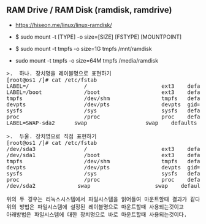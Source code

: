 
## RAM Drive / RAM Disk (ramdisk, ramdrive)

- https://hiseon.me/linux/linux-ramdisk/
- $ sudo mount -t [TYPE] -o size=[SIZE] [FSTYPE] [MOUNTPOINT]
- $ sudo mount -t tmpfs -o size=1G tmpfs /mnt/ramdisk

- sudo mount -t tmpfs -o size=64M tmpfs /media/ramdisk

<pre>
>.  하나. 장치명을 레이블명으로 표현하기
[root@os1 /]# cat /etc/fstab
LABEL=/                 /                       ext3    defaults        1 1
LABEL=/boot             /boot                   ext3    defaults        1 2
tmpfs                   /dev/shm                tmpfs   defaults        0 0
devpts                  /dev/pts                devpts  gid=5,mode=620  0 0
sysfs                   /sys                    sysfs   defaults        0 0
proc                    /proc                   proc    defaults        0 0
LABEL=SWAP-sda2      swap                  swap    defaults        0 0
 
>.  두울. 장치명으로 직접 표현하기
[root@os1 /]# cat /etc/fstab
/dev/sda3               /                       ext3    defaults        1 1
/dev/sda1               /boot                   ext3    defaults        1 2
tmpfs                   /dev/shm                tmpfs   defaults        0 0
devpts                  /dev/pts                devpts  gid=5,mode=620  0 0
sysfs                   /sys                    sysfs   defaults        0 0
proc                    /proc                   proc    defaults        0 0
/dev/sda2             swap                    swap    defaults        0 0
 
위의 두 경우는 리눅스시스템에서 파일시스템을 읽어들여 마운트할때 결과가 같다.
위의 방법은 파일시스템에 설정된 레이블명으로 마운트할때 사용되는것이고
아래방법은 파일시스템에 대한 장치명으로 바로 마운트할때 사용되는것이다.
</pre>
